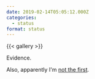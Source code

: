 ```yaml
---
date: 2019-02-14T05:05:12.000Z
categories:
  - status
format: status
---
```


{{< gallery >}}

Evidence.

Also, apparently I'm [not the first](http://www.melvilletheatre.com/articles/janomestitchcomposer/index.html).
